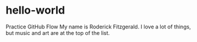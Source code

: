 # hello-world
Practice GitHub Flow
My name is Roderick Fitzgerald.
I love a lot of things, but music and art are at the top of the list.
